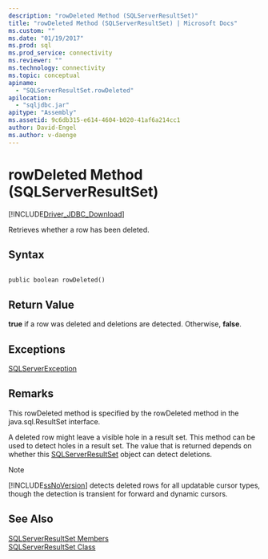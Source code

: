 ```yaml
---
description: "rowDeleted Method (SQLServerResultSet)"
title: "rowDeleted Method (SQLServerResultSet) | Microsoft Docs"
ms.custom: ""
ms.date: "01/19/2017"
ms.prod: sql
ms.prod_service: connectivity
ms.reviewer: ""
ms.technology: connectivity
ms.topic: conceptual
apiname: 
  - "SQLServerResultSet.rowDeleted"
apilocation: 
  - "sqljdbc.jar"
apitype: "Assembly"
ms.assetid: 9c6db315-e614-4604-b020-41af6a214cc1
author: David-Engel
ms.author: v-daenge
---
```

# rowDeleted Method (SQLServerResultSet)
[!INCLUDE[Driver_JDBC_Download](../../../includes/driver_jdbc_download.md)]

  Retrieves whether a row has been deleted.  
  
## Syntax  
  
```  
  
public boolean rowDeleted()  
```  
  
## Return Value  
 **true** if a row was deleted and deletions are detected. Otherwise, **false**.  
  
## Exceptions  
 [SQLServerException](../../../connect/jdbc/reference/sqlserverexception-class.md)  
  
## Remarks  
 This rowDeleted method is specified by the rowDeleted method in the java.sql.ResultSet interface.  
  
 A deleted row might leave a visible hole in a result set. This method can be used to detect holes in a result set. The value that is returned depends on whether this [SQLServerResultSet](../../../connect/jdbc/reference/sqlserverresultset-class.md) object can detect deletions.  
  
> [!NOTE]  
>  [!INCLUDE[ssNoVersion](../../../includes/ssnoversion-md.md)] detects deleted rows for all updatable cursor types, though the detection is transient for forward and dynamic cursors.  
  
## See Also  
 [SQLServerResultSet Members](../../../connect/jdbc/reference/sqlserverresultset-members.md)   
 [SQLServerResultSet Class](../../../connect/jdbc/reference/sqlserverresultset-class.md)  
  
  
